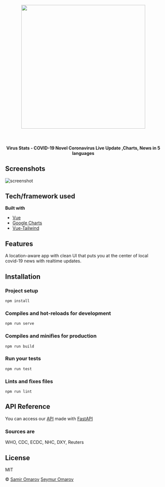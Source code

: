 
<h1 align="center">
  <br>
  <a href="https://www.virusstats.live"><img src="demo/Covidlogo.png" width="400"></a>
  <br>
  <br>
</h1>

<h4 align="center">Virus Stats - COVID-19 Novel Coronavirus Live Update ,Charts, News in 5 languages</h4>


 
## Screenshots
![screenshot](demo/screenshot.png)

## Tech/framework used

<b>Built with</b>
- [Vue](https://vuejs.org/)
- [Google Charts](https://www.npmjs.com/package/vue-google-charts)
- [Vue-Tailwind](https://vue-tailwind.com/)


## Features
A location-aware app with clean UI that puts you at the center of local covid-19 news with realtime updates.

## Installation

### Project setup
```
npm install
```

### Compiles and hot-reloads for development
```
npm run serve
```

### Compiles and minifies for production
```
npm run build
```

### Run your tests
```
npm run test
```

### Lints and fixes files
```
npm run lint
```

## API Reference

You can access our [API](http://api.covidstatus.com/docs#/)
made with [FastAPI](https://github.com/tiangolo/fastapi)
### Sources are
WHO, CDC, ECDC, NHC, DXY, Reuters





## License
MIT

© [Samir Omarov](http://samiromarov.com/#/)
 [Seymur Omarov](http://seymuromarov.com/)
